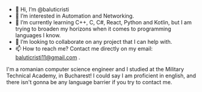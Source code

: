 - 👋 Hi, I’m @baluticristi
- 👀 I’m interested in Automation and Networking.
- 🌱 I’m currently learning C++, C, C#, React, Python and Kotlin,
but I am trying to broaden my horizons when it comes to programming languages I know.
- 💞️ I’m looking to collaborate on any project that I can help with.
- 📫 How to reach me? Contact me directly on my email: baluticristi11@gmail.com .

I'm a romanian computer science engineer and I studied at the Military Technical Academy, in Bucharest! 
I could say I am proficient in english, and there isn't gonna be any language barrier if you try to contact me.
